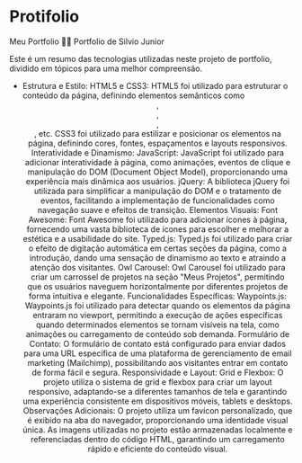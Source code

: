 # Protifolio
Meu Portfolio 👨‍💻
Portfolio de Silvio Junior

Este é um resumo das tecnologias utilizadas neste projeto de portfolio, dividido em tópicos para uma melhor compreensão.

 - Estrutura e Estilo:
HTML5 e CSS3:
HTML5 foi utilizado para estruturar o conteúdo da página, definindo elementos semânticos como <header>, <nav>, <section>, <footer>, etc.
CSS3 foi utilizado para estilizar e posicionar os elementos na página, definindo cores, fontes, espaçamentos e layouts responsivos.
Interatividade e Dinamismo:
JavaScript:
JavaScript foi utilizado para adicionar interatividade à página, como animações, eventos de clique e manipulação do DOM (Document Object Model), proporcionando uma experiência mais dinâmica aos usuários.
jQuery:
A biblioteca jQuery foi utilizada para simplificar a manipulação do DOM e o tratamento de eventos, facilitando a implementação de funcionalidades como navegação suave e efeitos de transição.
Elementos Visuais:
Font Awesome:
Font Awesome foi utilizado para adicionar ícones à página, fornecendo uma vasta biblioteca de ícones para escolher e melhorar a estética e a usabilidade do site.
Typed.js:
Typed.js foi utilizado para criar o efeito de digitação automática em certas seções da página, como a introdução, dando uma sensação de dinamismo ao texto e atraindo a atenção dos visitantes.
Owl Carousel:
Owl Carousel foi utilizado para criar um carrossel de projetos na seção "Meus Projetos", permitindo que os usuários naveguem horizontalmente por diferentes projetos de forma intuitiva e elegante.
Funcionalidades Específicas:
Waypoints.js:
Waypoints.js foi utilizado para detectar quando os elementos da página entraram no viewport, permitindo a execução de ações específicas quando determinados elementos se tornam visíveis na tela, como animações ou carregamento de conteúdo sob demanda.
Formulário de Contato:
O formulário de contato está configurado para enviar dados para uma URL específica de uma plataforma de gerenciamento de email marketing (Mailchimp), possibilitando aos visitantes entrar em contato de forma fácil e segura.
Responsividade e Layout:
Grid e Flexbox:
O projeto utiliza o sistema de grid e flexbox para criar um layout responsivo, adaptando-se a diferentes tamanhos de tela e garantindo uma experiência consistente em dispositivos móveis, tablets e desktops.
Observações Adicionais:
O projeto utiliza um favicon personalizado, que é exibido na aba do navegador, proporcionando uma identidade visual única.
As imagens utilizadas no projeto estão armazenadas localmente e referenciadas dentro do código HTML, garantindo um carregamento rápido e eficiente do conteúdo visual.
